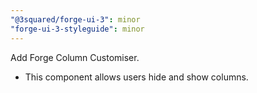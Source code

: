 ```yaml
---
"@3squared/forge-ui-3": minor
"forge-ui-3-styleguide": minor
---
```


Add Forge Column Customiser.
- This component allows users hide and show columns.
